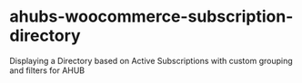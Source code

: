 # ahubs-woocommerce-subscription-directory
Displaying a Directory based on Active Subscriptions with custom grouping and filters for AHUB
